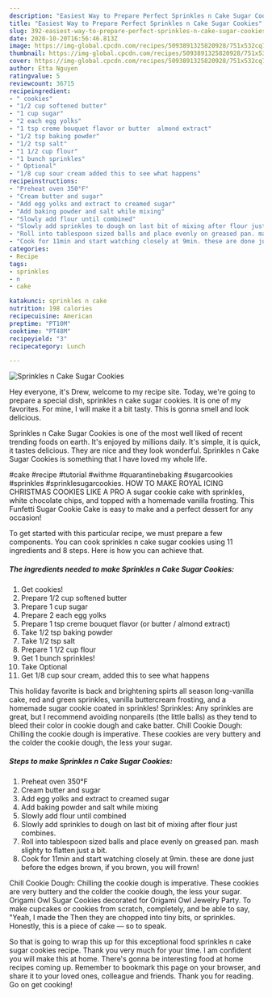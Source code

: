 ```yaml
---
description: "Easiest Way to Prepare Perfect Sprinkles n Cake Sugar Cookies"
title: "Easiest Way to Prepare Perfect Sprinkles n Cake Sugar Cookies"
slug: 392-easiest-way-to-prepare-perfect-sprinkles-n-cake-sugar-cookies
date: 2020-10-20T16:56:46.813Z
image: https://img-global.cpcdn.com/recipes/5093891325820928/751x532cq70/sprinkles-n-cake-sugar-cookies-recipe-main-photo.jpg
thumbnail: https://img-global.cpcdn.com/recipes/5093891325820928/751x532cq70/sprinkles-n-cake-sugar-cookies-recipe-main-photo.jpg
cover: https://img-global.cpcdn.com/recipes/5093891325820928/751x532cq70/sprinkles-n-cake-sugar-cookies-recipe-main-photo.jpg
author: Etta Nguyen
ratingvalue: 5
reviewcount: 36715
recipeingredient:
- " cookies"
- "1/2 cup softened butter"
- "1 cup sugar"
- "2 each egg yolks"
- "1 tsp creme bouquet flavor or butter  almond extract"
- "1/2 tsp baking powder"
- "1/2 tsp salt"
- "1 1/2 cup flour"
- "1 bunch sprinkles"
- " Optional"
- "1/8 cup sour cream added this to see what happens"
recipeinstructions:
- "Preheat oven 350°F"
- "Cream butter and sugar"
- "Add egg yolks and extract to creamed sugar"
- "Add baking powder and salt while mixing"
- "Slowly add flour until combined"
- "Slowly add sprinkles to dough on last bit of mixing after flour just combines."
- "Roll into tablespoon sized balls and place evenly on greased pan. mash slighty to flatten just a bit."
- "Cook for 11min and start watching closely at 9min. these are done just before the edges brown, if you brown, you will frown!"
categories:
- Recipe
tags:
- sprinkles
- n
- cake

katakunci: sprinkles n cake 
nutrition: 198 calories
recipecuisine: American
preptime: "PT10M"
cooktime: "PT48M"
recipeyield: "3"
recipecategory: Lunch

---
```



![Sprinkles n Cake Sugar Cookies](https://img-global.cpcdn.com/recipes/5093891325820928/751x532cq70/sprinkles-n-cake-sugar-cookies-recipe-main-photo.jpg)

Hey everyone, it's Drew, welcome to my recipe site. Today, we're going to prepare a special dish, sprinkles n cake sugar cookies. It is one of my favorites. For mine, I will make it a bit tasty. This is gonna smell and look delicious.

Sprinkles n Cake Sugar Cookies is one of the most well liked of recent trending foods on earth. It's enjoyed by millions daily. It's simple, it is quick, it tastes delicious. They are nice and they look wonderful. Sprinkles n Cake Sugar Cookies is something that I have loved my whole life.

#cake #recipe #tutorial #withme #quarantinebaking #sugarcookies #sprinkles #sprinklesugarcookies. HOW TO MAKE ROYAL ICING CHRISTMAS COOKIES LIKE A PRO A sugar cookie cake with sprinkles, white chocolate chips, and topped with a homemade vanilla frosting. This Funfetti Sugar Cookie Cake is easy to make and a perfect dessert for any occasion!


To get started with this particular recipe, we must prepare a few components. You can cook sprinkles n cake sugar cookies using 11 ingredients and 8 steps. Here is how you can achieve that.

<!--inarticleads1-->

##### The ingredients needed to make Sprinkles n Cake Sugar Cookies:

1. Get  cookies!
1. Prepare 1/2 cup softened butter
1. Prepare 1 cup sugar
1. Prepare 2 each egg yolks
1. Prepare 1 tsp creme bouquet flavor (or butter / almond extract)
1. Take 1/2 tsp baking powder
1. Take 1/2 tsp salt
1. Prepare 1 1/2 cup flour
1. Get 1 bunch sprinkles!
1. Take  Optional
1. Get 1/8 cup sour cream, added this to see what happens


This holiday favorite is back and brightening spirts all season long-vanilla cake, red and green sprinkles, vanilla buttercream frosting, and a homemade sugar cookie coated in sprinkles! Sprinkles: Any sprinkles are great, but I recommend avoiding nonpareils (the little balls) as they tend to bleed their color in cookie dough and cake batter. Chill Cookie Dough: Chilling the cookie dough is imperative. These cookies are very buttery and the colder the cookie dough, the less your sugar. 

<!--inarticleads2-->

##### Steps to make Sprinkles n Cake Sugar Cookies:

1. Preheat oven 350°F
1. Cream butter and sugar
1. Add egg yolks and extract to creamed sugar
1. Add baking powder and salt while mixing
1. Slowly add flour until combined
1. Slowly add sprinkles to dough on last bit of mixing after flour just combines.
1. Roll into tablespoon sized balls and place evenly on greased pan. mash slighty to flatten just a bit.
1. Cook for 11min and start watching closely at 9min. these are done just before the edges brown, if you brown, you will frown!


Chill Cookie Dough: Chilling the cookie dough is imperative. These cookies are very buttery and the colder the cookie dough, the less your sugar. Origami Owl Sugar Cookies decorated for Origami Owl Jewelry Party. To make cupcakes or cookies from scratch, completely, and be able to say, &#34;Yeah, I made the Then they are chopped into tiny bits, or sprinkles. Honestly, this is a piece of cake — so to speak. 

So that is going to wrap this up for this exceptional food sprinkles n cake sugar cookies recipe. Thank you very much for your time. I am confident you will make this at home. There's gonna be interesting food at home recipes coming up. Remember to bookmark this page on your browser, and share it to your loved ones, colleague and friends. Thank you for reading. Go on get cooking!
